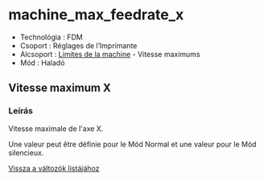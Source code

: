 # machine\_max\_feedrate\_x

* Technológia : FDM
* Csoport : Réglages de l’Imprimante
* Alcsoport : [Limites de la machine](../../beallitasok/printer_settings.md#limites-de-la-machine) - Vitesse maximums
* Mód : Haladó

## Vitesse maximum X

### Leírás

Vitesse maximale de l'axe X.

Une valeur peut être définie pour le Mód Normal et une valeur pour le Mód silencieux.

[Vissza a változók listájához](/)

